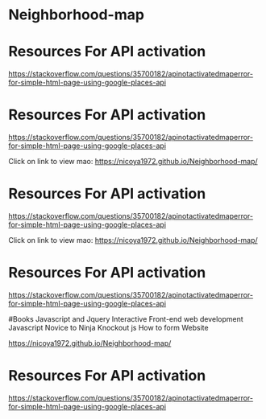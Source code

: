 # Neighborhood-map


# Resources For API activation
https://stackoverflow.com/questions/35700182/apinotactivatedmaperror-for-simple-html-page-using-google-places-api


# Resources For API activation
https://stackoverflow.com/questions/35700182/apinotactivatedmaperror-for-simple-html-page-using-google-places-api

Click on link to view mao:  https://nicoya1972.github.io/Neighborhood-map/
# Resources For API activation
https://stackoverflow.com/questions/35700182/apinotactivatedmaperror-for-simple-html-page-using-google-places-api

Click on link to view mao:  https://nicoya1972.github.io/Neighborhood-map/
# Resources For API activation
https://stackoverflow.com/questions/35700182/apinotactivatedmaperror-for-simple-html-page-using-google-places-api


#Books
Javascript and Jquery Interactive Front-end web development
Javascript Novice to Ninja
Knockout js How to form Website

https://nicoya1972.github.io/Neighborhood-map/

# Resources For API activation
https://stackoverflow.com/questions/35700182/apinotactivatedmaperror-for-simple-html-page-using-google-places-api


